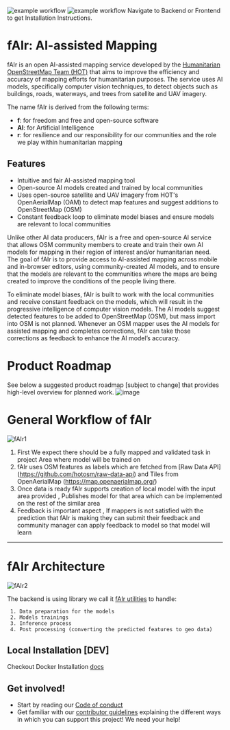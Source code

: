 ![example workflow](https://github.com/omranlm/TDB/actions/workflows/backend_build.yml/badge.svg)
![example workflow](https://github.com/omranlm/TDB/actions/workflows/frontend_build.yml/badge.svg)
Navigate to Backend or Frontend to get Installation Instructions.
 
# fAIr: AI-assisted Mapping
fAIr is an open AI-assisted mapping service developed by the [Humanitarian OpenStreetMap Team (HOT)](https://www.hotosm.org/) that aims to improve the efficiency and accuracy of mapping efforts for humanitarian purposes. The service uses AI models, specifically computer vision techniques, to detect objects such as buildings, roads, waterways, and trees from satellite and UAV imagery.

The name fAIr is derived from the following terms:

- **f**: for freedom and free and open-source software
- **AI**: for Artificial Intelligence
- **r**: for resilience and our responsibility for our communities and the role we play within humanitarian mapping

## Features
- Intuitive and fair AI-assisted mapping tool
- Open-source AI models created and trained by local communities
- Uses open-source satellite and UAV imagery from HOT's OpenAerialMap (OAM) to detect map features and suggest additions to OpenStreetMap (OSM)
- Constant feedback loop to eliminate model biases and ensure models are relevant to local communities

Unlike other AI data producers, fAIr is a free and open-source AI service that allows OSM community members to create and train their own AI models for mapping in their region of interest and/or humanitarian need. The goal of fAIr is to provide access to AI-assisted mapping across mobile and in-browser editors, using community-created AI models, and to ensure that the models are relevant to the communities where the maps are being created to improve the conditions of the people living there.

To eliminate model biases, fAIr is built to work with the local communities and receive constant feedback on the models, which will result in the progressive intelligence of computer vision models. The AI models suggest detected features to be added to OpenStreetMap (OSM), but mass import into OSM is not planned. Whenever an OSM mapper uses the AI models for assisted mapping and completes corrections, fAIr can take those corrections as feedback to enhance the AI model’s accuracy.

# Product Roadmap
See below a suggested product roadmap [subject to change] that provides high-level overview for planned work.
![image](https://user-images.githubusercontent.com/98902727/218769416-b3c71d3b-7c20-4d40-ab1e-88442d06445d.png)

# General Workflow of fAIr 

![fAIr1](https://github.com/hotosm/fAIr/assets/97789856/01c0e3b6-a00c-439d-a2ed-1c14b62e6364)

1. First We expect there should be a fully mapped and validated task in project Area where model will be trained on 
2. fAIr uses OSM features as labels which are fetched from [Raw Data API] (https://github.com/hotosm/raw-data-api) and Tiles from OpenAerialMap (https://map.openaerialmap.org/)
4. Once data is ready fAIr supports creation of local model with the input area provided , Publishes model for that area which can be implemented on the rest of the similar area 
5. Feedback is important aspect , If mappers is not satisfied with the prediction that fAIr is making they can submit their feedback and community manager can apply feedback to model so that model will learn 
<hr>

# fAIr Architecture
![fAIr2](https://github.com/hotosm/fAIr/assets/97789856/63394f65-ce0d-4a3d-8683-7455f14fb366)

  The backend is using library we call it [fAIr utilities](https://github.com/hotosm/fAIr-utilities) to handle:

     1. Data preparation for the models
     2. Models trainings
     3. Inference process
     4. Post processing (converting the predicted features to geo data)



## Local Installation [DEV]

Checkout Docker Installation [docs](./docs/Docker-installation.md)

## Get involved!

* Start by reading our [Code of conduct](https://github.com/hotosm/fAIr/blob/master/docs/Code-of-Conduct.md)
* Get familiar with our [contributor guidelines](https://github.com/hotosm/fAIr/blob/master/docs/Contribution.md) explaining the different ways in which you can support this project! We need your help!
